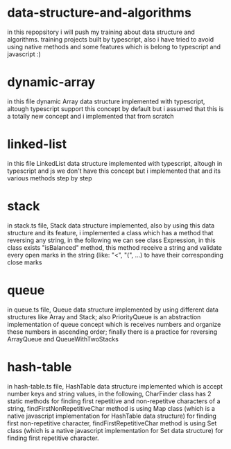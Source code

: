# data-structure-and-algorithms

in this repopsitory i will push my training about data structure and algorithms. training projects built by typescript, also i have tried to avoid using native methods and some features which is belong to typescript and javascript :)

# dynamic-array

in this file dynamic Array data structure implemented with typescript, altough typescript support this concept by default but i assumed that this is a totally new concept and i implemented that from scratch

# linked-list

in this file LinkedList data structure implemented with typescript, altough in typescript and js we don't have this concept but i implemented that and its various methods step by step

# stack

in stack.ts file, Stack data structure implemented, also by using this data structure and its feature, i implemented a class which has a method that reversing any string, in the following we can see class Expression, in this class exists "isBalanced" method, this method receive a string and validate every open marks in the string (like: "<", "(", ...) to have their corresponding close marks

# queue

in queue.ts file, Queue data structure implemented by using different data structures like Array and Stack; also PriorityQueue is an abstraction implementation of queue concept which is receives numbers and organize these numbers in ascending order; finally there is a practice for reversing ArrayQueue and QueueWithTwoStacks

# hash-table

in hash-table.ts file, HashTable data structure implemented which is accept number keys and string values, in the following, CharFinder class has 2 static methods for finding first repetitive and non-repetitve characters of a string, findFirstNonRepetitiveChar method is using Map class (which is a native javascript implementation for HashTable data structure) for finding first non-repetitive character, findFirstRepetitiveChar method is using Set class (which is a native javascript implementation for Set data structure) for finding first repetitive character.
